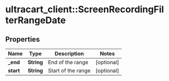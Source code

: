 # ultracart_client::ScreenRecordingFilterRangeDate

## Properties
Name | Type | Description | Notes
------------ | ------------- | ------------- | -------------
**_end** | **String** | End of the range | [optional] 
**start** | **String** | Start of the range | [optional] 


